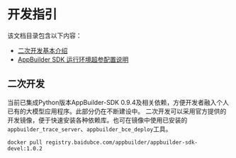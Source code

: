 # 开发指引

该文档目录包含以下内容：

- [二次开发基本介绍](https://github.com/baidubce/app-builder/blob/master/docs/DevelopGuide/AdvancedDevelopment/README.md)
- [AppBuilder SDK 运行环境超参配置说明](https://github.com/baidubce/app-builder/blob/master/docs/DevelopGuide/EnvironmentalParameters/env.md)


## 二次开发
当前已集成Python版本AppBuilder-SDK 0.9.4及相关依赖，方便开发者融入个人已有的大模型应用程序。此部分仍在不断建设中。
二次开发可以采用官方提供的开发镜像，便于快速安装各种依赖库。也可在镜像中使用已安装的`appbuilder_trace_server`、`appbuilder_bce_deploy`工具。
``` shell
docker pull registry.baidubce.com/appbuilder/appbuilder-sdk-devel:1.0.2
```